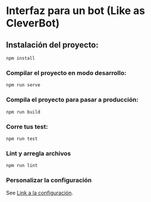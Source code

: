 # Interfaz para un bot (Like as CleverBot)

## Instalación del proyecto:
```
npm install
```

### Compilar el proyecto en modo desarrollo:
```
npm run serve
```

### Compila el proyecto para pasar a producción:
```
npm run build
```

### Corre tus test:
```
npm run test
```

### Lint y arregla archivos
```
npm run lint
```

### Personalizar la configuración
See [Link a la configuración](https://cli.vuejs.org/config/).
